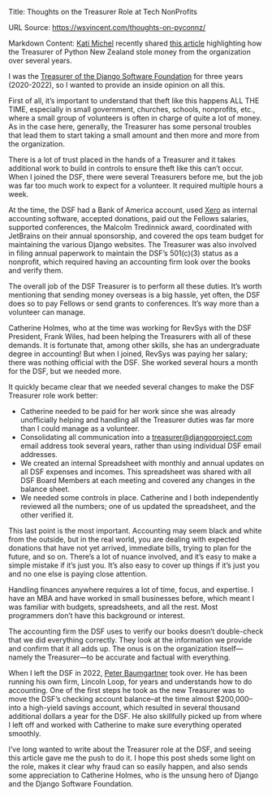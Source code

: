 Title: Thoughts on the Treasurer Role at Tech NonProfits

URL Source: https://wsvincent.com/thoughts-on-pyconnz/

Markdown Content:
[Kati Michel](https://github.com/KatherineMichel) recently shared [this article](https://www.interest.co.nz/technology/130074/carlos-cordero-treasurer-python-nz-stole-money-high-profile-society-over-several) highlighting how the Treasurer of Python New Zealand stole money from the organization over several years.

I was the [Treasurer of the Django Software Foundation](https://www.djangoproject.com/foundation/) for three years (2020-2022), so I wanted to provide an inside opinion on all this.

First of all, it’s important to understand that theft like this happens ALL THE TIME, especially in small government, churches, schools, nonprofits, etc., where a small group of volunteers is often in charge of quite a lot of money. As in the case here, generally, the Treasurer has some personal troubles that lead them to start taking a small amount and then more and more from the organization.

There is a lot of trust placed in the hands of a Treasurer and it takes additional work to build in controls to ensure theft like this can’t occur. When I joined the DSF, there were several Treasurers before me, but the job was far too much work to expect for a volunteer. It required multiple hours a week.

At the time, the DSF had a Bank of America account, used [Xero](https://www.xero.com/us/) as internal accounting software, accepted donations, paid out the Fellows salaries, supported conferences, the Malcolm Tredinnick award, coordinated with JetBrains on their annual sponsorship, and covered the ops team budget for maintaining the various Django websites. The Treasurer was also involved in filing annual paperwork to maintain the DSF’s 501(c)(3) status as a nonprofit, which required having an accounting firm look over the books and verify them.

The overall job of the DSF Treasurer is to perform all these duties. It’s worth mentioning that sending money overseas is a big hassle, yet often, the DSF does so to pay Fellows or send grants to conferences. It’s way more than a volunteer can manage.

Catherine Holmes, who at the time was working for RevSys with the DSF President, Frank Wiles, had been helping the Treasurers with all of these demands. It is fortunate that, among other skills, she has an undergraduate degree in accounting! But when I joined, RevSys was paying her salary; there was nothing official with the DSF. She worked several hours a month for the DSF, but we needed more.

It quickly became clear that we needed several changes to make the DSF Treasurer role work better:

*   Catherine needed to be paid for her work since she was already unofficially helping and handling all the Treasurer duties was far more than I could manage as a volunteer.
*   Consolidating all communication into a treasurer@djangoproject.com email address took several years, rather than using individual DSF email addresses.
*   We created an internal Spreadsheet with monthly and annual updates on all DSF expenses and incomes. This spreadsheet was shared with all DSF Board Members at each meeting and covered any changes in the balance sheet.
*   We needed some controls in place. Catherine and I both independently reviewed all the numbers; one of us updated the spreadsheet, and the other verified it.

This last point is the most important. Accounting may seem black and white from the outside, but in the real world, you are dealing with expected donations that have not yet arrived, immediate bills, trying to plan for the future, and so on. There’s a lot of nuance involved, and it’s easy to make a simple mistake if it’s just you. It’s also easy to cover up things if it’s just you and no one else is paying close attention.

Handling finances anywhere requires a lot of time, focus, and expertise. I have an MBA and have worked in small businesses before, which meant I was familiar with budgets, spreadsheets, and all the rest. Most programmers don’t have this background or interest.

The accounting firm the DSF uses to verify our books doesn’t double-check that we did everything correctly. They look at the information we provide and confirm that it all adds up. The onus is on the organization itself—namely the Treasurer—to be accurate and factual with everything.

When I left the DSF in 2022, [Peter Baumgartner](https://lincolnloop.com/about/peter-baumgartner/) took over. He has been running his own firm, Lincoln Loop, for years and understands how to do accounting. One of the first steps he took as the new Treasurer was to move the DSF’s checking account balance–at the time almost $200,000–into a high-yield savings account, which resulted in several thousand additional dollars a year for the DSF. He also skillfully picked up from where I left off and worked with Catherine to make sure everything operated smoothly.

I’ve long wanted to write about the Treasurer role at the DSF, and seeing this article gave me the push to do it. I hope this post sheds some light on the role, makes it clear why fraud can so easily happen, and also sends some appreciation to Catherine Holmes, who is the unsung hero of Django and the Django Software Foundation.
